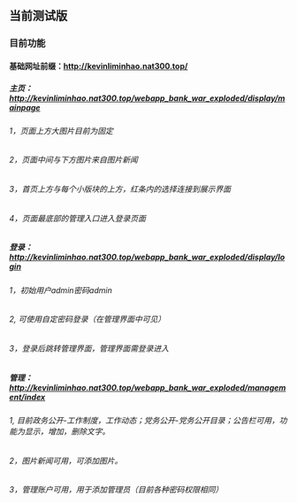 ## 当前测试版
### 目前功能

#### 基础网址前缀：http://kevinliminhao.nat300.top/

##### 主页：http://kevinliminhao.nat300.top/webapp_bank_war_exploded/display/mainpage
###### 1，页面上方大图片目前为固定
###### 2，页面中间与下方图片来自图片新闻
###### 3，首页上方与每个小版块的上方，红条内的选择连接到展示界面
###### 4，页面最底部的管理入口进入登录页面

##### 登录：http://kevinliminhao.nat300.top/webapp_bank_war_exploded/display/login
###### 1，初始用户admin密码admin
###### 2, 可使用自定密码登录（在管理界面中可见）
###### 3，登录后跳转管理界面，管理界面需登录进入

##### 管理：http://kevinliminhao.nat300.top/webapp_bank_war_exploded/management/index
###### 1, 目前政务公开-工作制度，工作动态；党务公开-党务公开目录；公告栏可用，功能为显示，增加，删除文字。
###### 2，图片新闻可用，可添加图片。
###### 3，管理账户可用，用于添加管理员（目前各种密码权限相同）

